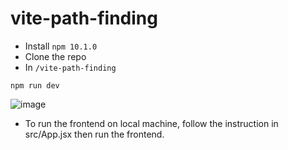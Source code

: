 # vite-path-finding
- Install `npm 10.1.0`
- Clone the repo
- In `/vite-path-finding`
```
npm run dev
```
![image](https://github.com/pnnam03/vite-path-finding/assets/123628264/f186d10b-0faa-43d6-bb1b-bce9aff123ff)
- To run the frontend on local machine, follow the instruction in src/App.jsx then run the frontend.
